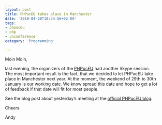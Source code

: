 ```yaml
---
layout: post
title: PHPucEU takes place in Manchester
date: '2010-04-20T10:34:56+02:00'
tags:
- phpuceu
- php
- unconference
category: 'Programming'

---
```

<p>Moin Moin,</p>

<p>last evening, the organizers of the <a href="http://www.phpuceu.org/" target="_blank">PHPucEU</a> had another Skype session. The most important result is the fact, that we decided to let PHPucEU take place in Manchester next year. At the moment, the weekend of 29th to 30th January is our working date. We know spread this date and hope to get a lot of feedback if that date will fit for most people.</p>

<p>See the blog post about yesterday&#8217;s meeting at the <a href="http://www.phpuceu.org/2010/04/19/looking-for-the-right-date/" target="_blank">official PHPucEU blog</a>.</p>

<p>Cheers</p>

<p>Andy</p>
